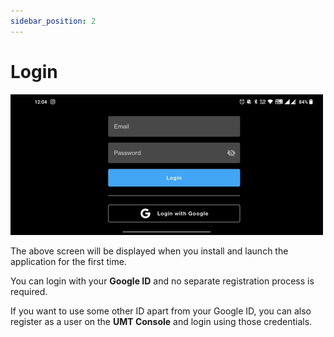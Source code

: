 ```yaml
---
sidebar_position: 2
---
```


# Login

![Login Screen](./img/login-login-screen.jpg)

The above screen will be displayed when you install and launch the application for the first time. 

You can login with your **Google ID** and no separate registration process is required.

If you want to use some other ID apart from your Google ID, you can also register as a user on the **UMT Console** and
login using those credentials.
